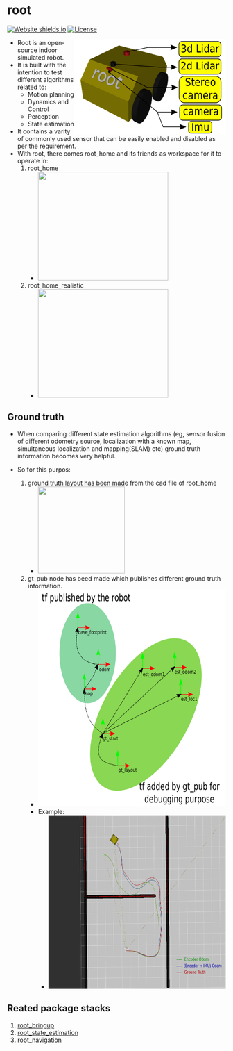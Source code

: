 # root
[![Website shields.io](https://img.shields.io/website-up-down-green-red/http/shields.io.svg)](https://root-org.github.io/) [![License](https://img.shields.io/badge/License-BSD%203--Clause-blue.svg)](https://opensource.org/licenses/BSD-3-Clause)

<img align="right" width="350" height="220" src="./root_description/doc/root_labeled.png">

- Root is an open-source indoor simulated robot.
- It is built with the intention to test different algorithms related to:
	- Motion planning
	- Dynamics and Control
	- Perception
	- State estimation
- It contains a varity of commonly used sensor that can be easily enabled and disabled as per the requirement.
- With root, there comes root_home and its friends as workspace for it to operate in:
 	1. root_home
 		- <img width="300" height="250" src="./root_gazebo/screenshots/root_home.png"> 
	2. root_home_realistic
		- <img src="./root_gazebo/screenshots/root_home_realistic.png" width="300" height="250"/>

## Ground truth
- When comparing different state estimation algorithms (eg, sensor fusion of different odometry source, localization with a known map, simultaneous localization and mapping(SLAM) etc) ground truth information becomes very helpful.

- So for this purpos:
	1. ground truth layout has been made from the cad file of root_home
		- <img src="./root_gazebo/layouts/root_home/root_home.png" width="200" height="200"/>
	2. gt_pub node has beed made which publishes different ground truth information.
		- <img src="./root_gazebo/doc/images/gt_pub frames.png" width="500" height="500"/>
		- Example:
			- <img src="./root_gazebo/doc/images/gt_pub_example.png" width="500" height="400"/>
## Reated package stacks
1. [root_bringup](https://github.com/root-org/root_bringup)
2. [root_state_estimation](https://github.com/root-org/root_state_estimation)
3. [root_navigation](https://github.com/root-org/root_navigation)
